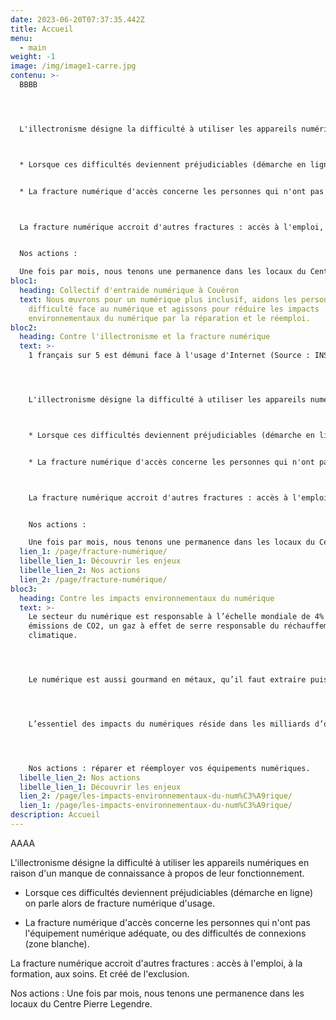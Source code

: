 ```yaml
---
date: 2023-06-20T07:37:35.442Z
title: Accueil
menu:
  - main
weight: -1
image: /img/image1-carre.jpg
contenu: >-
  BBBB




  L'illectronisme désigne la difficulté à utiliser les appareils numériques en raison d'un manque de connaissance à propos de leur fonctionnement.



  * Lorsque ces difficultés deviennent préjudiciables (démarche en ligne) on parle alors de fracture numérique d'usage.


  * La fracture numérique d'accès concerne les personnes qui n'ont pas l'équipement numérique adéquate, ou des difficultés de connexions (zone blanche).  



  La fracture numérique accroit d'autres fractures : accès à l'emploi, à la formation, aux soins. Et créé de l'exclusion.


  Nos actions :

  Une fois par mois, nous tenons une permanence dans les locaux du Centre Pierre Legendre.
bloc1:
  heading: Collectif d'entraide numérique à Couëron
  text: Nous œuvrons pour un numérique plus inclusif, aidons les personnes en
    difficulté face au numérique et agissons pour réduire les impacts
    environnementaux du numérique par la réparation et le réemploi.
bloc2:
  heading: Contre l'illectronisme et la fracture numérique
  text: >-
    1 français sur 5 est démuni face à l'usage d'Internet (Source : INSEE).




    L'illectronisme désigne la difficulté à utiliser les appareils numériques en raison d'un manque de connaissance à propos de leur fonctionnement.



    * Lorsque ces difficultés deviennent préjudiciables (démarche en ligne) on parle alors de fracture numérique d'usage.


    * La fracture numérique d'accès concerne les personnes qui n'ont pas l'équipement numérique adéquate, ou des difficultés de connexions (zone blanche).  



    La fracture numérique accroit d'autres fractures : accès à l'emploi, à la formation, aux soins. Et créé de l'exclusion.


    Nos actions :

    Une fois par mois, nous tenons une permanence dans les locaux du Centre Pierre Legendre.
  lien_1: /page/fracture-numérique/
  libelle_lien_1: Découvrir les enjeux
  libelle_lien_2: Nos actions
  lien_2: /page/fracture-numérique/
bloc3:
  heading: Contre les impacts environnementaux du numérique
  text: >-
    L﻿e secteur du numérique est responsable à l’échelle mondiale de 4% des
    émissions de CO2, un gaz à effet de serre responsable du réchauffement
    climatique.




    L﻿e numérique est aussi gourmand en métaux, qu’il faut extraire puis purifier à l’aide de nombreux produits chimiques. Ces métaux, une fois qu’ils se retrouvent dans les circuits imprimés, sont difficilement récupérables et recyclables. Ils sont pourtant aussi nécessaire à d’autres secteurs d’activités importants, comme celui des énergies renouvelables nécessaire à la transition écologique. A terme, c’est s’exposer à des risques de pénuries.




    L’essentiel des impacts du numériques réside dans les milliards d’objets numériques la planète : nos TV, smartphones, ordinateurs, console de jeux, robots de cuisine etc…




    Nos actions : réparer et réemployer vos équipements numériques.
  libelle_lien_2: Nos actions
  libelle_lien_1: Découvrir les enjeux
  lien_2: /page/les-impacts-environnementaux-du-num%C3%A9rique/
  lien_1: /page/les-impacts-environnementaux-du-num%C3%A9rique/
description: Accueil
---
```

AAAA



L'illectronisme désigne la difficulté à utiliser les appareils numériques en raison d'un manque de connaissance à propos de leur fonctionnement.


* Lorsque ces difficultés deviennent préjudiciables (démarche en ligne) on parle alors de fracture numérique d'usage.

* La fracture numérique d'accès concerne les personnes qui n'ont pas l'équipement numérique adéquate, ou des difficultés de connexions (zone blanche).  


La fracture numérique accroit d'autres fractures : accès à l'emploi, à la formation, aux soins. Et créé de l'exclusion.

Nos actions :
Une fois par mois, nous tenons une permanence dans les locaux du Centre Pierre Legendre.
